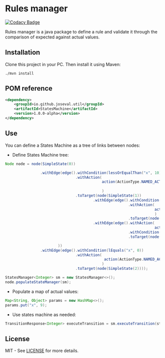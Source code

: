 # Rules manager

[![Codacy Badge](https://api.codacy.com/project/badge/Grade/8da2bd3562464002a0da223bc366bcf9)](https://app.codacy.com/app/joveval/states-machine?utm_source=github.com&utm_medium=referral&utm_content=joveval/states-machine&utm_campaign=Badge_Grade_Dashboard)

Rules manager is a java package to define a rule and validate it through the comparison of expected against actual values.

## Installation
Clone this project in your PC. Then install it using Maven:

``` batch
./mvn install
```
## POM reference

``` xml
<dependency>
	<groupId>io.github.joseval.util</groupId>
	<artifactId>StatesMachine</artifactId>
	<version>1.0.0-alpha</version>
</dependency>
```
## Use
You can define a States Machine as a tree of links between nodes:

*	Define States Machine tree:

``` java
Node node = node(SimpleState(0))

				.withEdge(edge().withCondition(lessOrEqualThan("x", 10))
								.withAction(
											action(ActionType.NAMED_ACTION).withName("ACTION_01")
											
											)
								.toTarget(node(SimpleState(1))
										.withEdge(edge().withCondition(greaterOrEqualThan("x", 8))
														.withAction(
																	action(ActionType.NAMED_ACTION).withName("ACTION_01_01")
																	)
														.toTarget(node(SimpleState(3))))
										.withEdge(edge().withAction(
																	action(ActionType.NAMED_ACTION).withName("ACTION_01_02"))
														.withCondition(greaterOrEqualThan("x", 5))
														.toTarget(node(SimpleState(4))))

						))
				.withEdge(edge().withCondition(lEquals("x", 0))
								.withAction(
											 action(ActionType.NAMED_ACTION).withName("ACTION_00")
											)
								.toTarget(node(SimpleState(2))));

StatesManager<Integer> sm = new StatesManager<>();
node.populateStateManager(sm);
```
*	Populate a map of actual values:

``` java
Map<String, Object> params = new HashMap<>();
params.put("x", 9);
```
*	Use states machine as needed:

``` java
TransitionResponse<Integer> executeTransition = sm.executeTransition(state, params);
```

## License
MIT - See [LICENSE](https://github.com/joveval/states-machine/blob/master/LICENSE) for more details.
